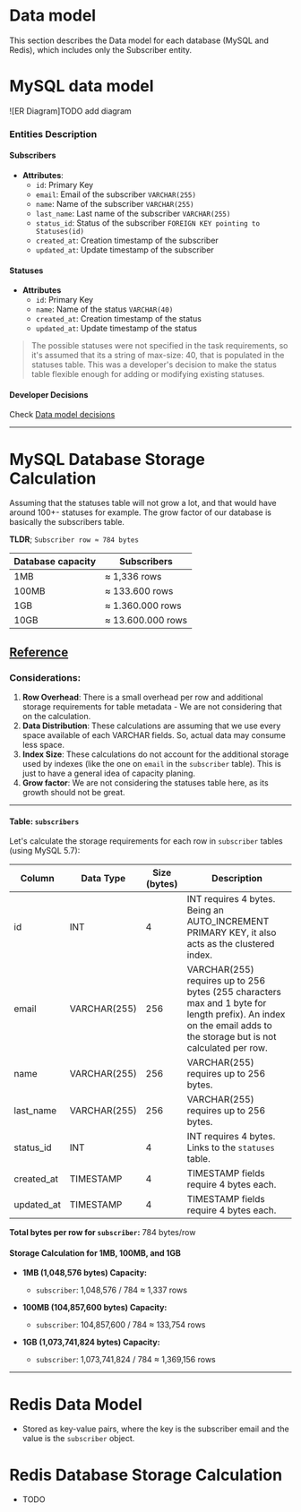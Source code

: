 # Data model

This section describes the Data model for each database (MySQL and Redis), which includes only the Subscriber entity.

# MySQL data model

![ER Diagram]TODO add diagram

### Entities Description

#### Subscribers
- **Attributes**:
  - `id`: Primary Key
  - `email`: Email of the subscriber `VARCHAR(255)`
  - `name`: Name of the subscriber `VARCHAR(255)`
  - `last_name`: Last name of the subscriber `VARCHAR(255)`
  - `status_id`: Status of the subscriber `FOREIGN KEY pointing to Statuses(id)`
  - `created_at`: Creation timestamp of the subscriber
  - `updated_at`: Update timestamp of the subscriber

#### Statuses
- **Attributes**
  - `id`: Primary Key
  - `name`: Name of the status `VARCHAR(40)`
  - `created_at`: Creation timestamp of the status
  - `updated_at`: Update timestamp of the status

> The possible statuses were not specified in the task requirements, so it's assumed that its a string of max-size: 40, that is populated in the statuses table. This was a developer's decision to make the status table flexible enough for adding or modifying existing statuses.

#### Developer Decisions
Check [Data model decisions](./decisions.md#data-model)

----------

# MySQL Database Storage Calculation

Assuming that the statuses table will not grow a lot, and that would have around 100+- statuses for example. The grow factor of our database is basically the subscribers table.

**TLDR**; `Subscriber row ≈ 784 bytes`

| Database capacity     | Subscribers      | 
|-----------------------|------------------|
| 1MB                   | ≈ 1,336 rows     |
| 100MB                 | ≈ 133.600 rows   |
| 1GB                   | ≈ 1.360.000 rows |
| 10GB                  | ≈ 13.600.000 rows|

[Reference](https://dev.mysql.com/doc/refman/8.0/en/storage-requirements.html)
----------

### Considerations:

1. **Row Overhead**: There is a small overhead per row and additional storage requirements for table metadata - We are not considering that on the calculation.
2. **Data Distribution**: These calculations are assuming that we use every space available of each VARCHAR fields. So, actual data may consume less space.
3. **Index Size**: These calculations do not account for the additional storage used by indexes (like the one on `email` in the `subscriber` table). This is just to have a general idea of capacity planing.
4. **Grow factor**: We are not considering the statuses table here, as its growth should not be great.

----------

#### Table: `subscribers`
Let's calculate the storage requirements for each row in `subscriber` tables (using MySQL 5.7):


| Column      | Data Type  | Size (bytes) | Description |
|-------------|------------|--------------|-------------|
| id          | INT        | 4            | INT requires 4 bytes. Being an AUTO_INCREMENT PRIMARY KEY, it also acts as the clustered index. |
| email       | VARCHAR(255) | 256       | VARCHAR(255) requires up to 256 bytes (255 characters max and 1 byte for length prefix). An index on the email adds to the storage but is not calculated per row. |
| name        | VARCHAR(255) | 256       | VARCHAR(255) requires up to 256 bytes. |
| last_name   | VARCHAR(255) | 256       | VARCHAR(255) requires up to 256 bytes. |
| status_id   | INT        | 4            | INT requires 4 bytes. Links to the `statuses` table. |
| created_at  | TIMESTAMP  | 4            | TIMESTAMP fields require 4 bytes each. |
| updated_at  | TIMESTAMP  | 4            | TIMESTAMP fields require 4 bytes each. |

**Total bytes per row for `subscriber`:** 784 bytes/row

#### Storage Calculation for 1MB, 100MB, and 1GB

- **1MB (1,048,576 bytes) Capacity:**
  - `subscriber`: 1,048,576 / 784 ≈ 1,337 rows

- **100MB (104,857,600 bytes) Capacity:**
  - `subscriber`: 104,857,600 / 784 ≈ 133,754 rows

- **1GB (1,073,741,824 bytes) Capacity:**
  - `subscriber`: 1,073,741,824 / 784 ≈ 1,369,156 rows

----------

# Redis Data Model
- Stored as key-value pairs, where the key is the subscriber email and the value is the `subscriber` object.



# Redis Database Storage Calculation
- TODO




